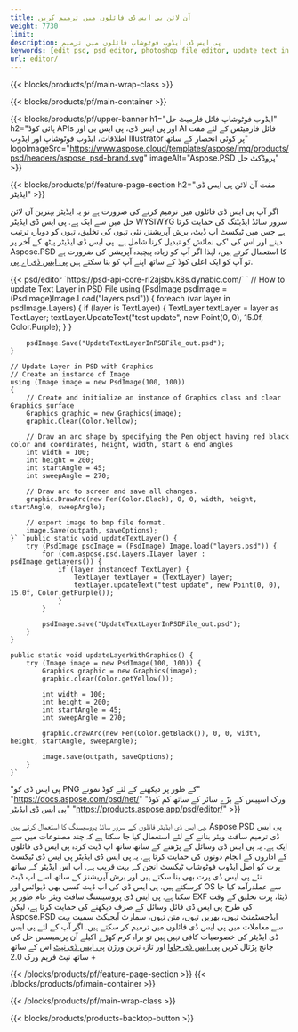 ```yaml
---
title: آن لائن پی ایس ڈی فائلوں میں ترمیم کریں
weight: 7730
limit: 
description: پی ایس ڈی ایڈوب فوٹوشاپ فائلوں میں ترمیم
keywords: [edit psd, psd editor, photoshop file editor, update text in psd, update psd]
url: editor/
---
```


{{< blocks/products/pf/main-wrap-class >}}


{{< blocks/products/pf/main-container >}}

{{< blocks/products/pf/upper-banner h1="ایڈوب فوٹوشاپ فائل فارمیٹ حل" h2="ہائی کوڈ APIs اور پی ایس ڈی، پی ایس بی اور AI فائل فارمیٹس کے لئے مفت اطلاقات، ایڈوب فوٹوشاپ اور ایڈوب Illustrator پر کوئی انحصار کے ساتھ" logoImageSrc="https://www.aspose.cloud/templates/aspose/img/products/psd/headers/aspose_psd-brand.svg" imageAlt="Aspose.PSD پروڈکٹ حل" >}}

{{< blocks/products/pf/feature-page-section h2="مفت آن لائن پی ایس ڈی ایڈیٹر" >}}
<p>اگر آپ پی ایس ڈی فائلوں میں ترمیم کرنے کی ضرورت ہے تو یہ ایڈیٹر بہترین آن لائن حل میں سے ایک ہے. پی ایس ڈی ایڈیٹر WYSIWYG سرور سائڈ ایڈیٹنگ کی حمایت کرتا ہے جس میں ٹیکسٹ اپ ڈیٹ، برش آپریشنز، نئی تہوں کی تخلیق، تہوں کو دوبارہ ترتیب دینے اور اس کی 'کی نمائش کو تبدیل کرنا شامل ہے. پی ایس ڈی ایڈیٹر پیٹھ کے آخر پر Aspose.PSD کا استعمال کرتے ہیں، لہذا اگر آپ کو زیادہ پیچیدہ آپریشن کی ضرورت ہے تو آپ کو ایک اعلی کوڈ کے ساتھ اپنے آپ کو بنا سکتے ہیں <a href="/psd/{{< lang-code >}}">پی ایس ڈی اے پی</a>.</p>
{{< psd/editor `https://psd-api-core-rl2ajsbv.k8s.dynabic.com/` 
`	// How to update Text Layer in PSD File
	using (PsdImage psdImage = (PsdImage)Image.Load("layers.psd"))
  	{
		foreach (var layer in psdImage.Layers)
		{
			if (layer is TextLayer)
			{
				TextLayer textLayer = layer as TextLayer;
				textLayer.UpdateText("test update", new Point(0, 0), 15.0f, Color.Purple);
			}
		}

		psdImage.Save("UpdateTextLayerInPSDFile_out.psd");
	}
	
	// Update Layer in PSD with Graphics
	// Create an instance of Image
	using (Image image = new PsdImage(100, 100))
	{
		// Create and initialize an instance of Graphics class and clear Graphics surface
		Graphics graphic = new Graphics(image);
		graphic.Clear(Color.Yellow);

		// Draw an arc shape by specifying the Pen object having red black color and coordinates, height, width, start & end angles                 
		int width = 100;
		int height = 200;
		int startAngle = 45;
		int sweepAngle = 270;

		// Draw arc to screen and save all changes.
		graphic.DrawArc(new Pen(Color.Black), 0, 0, width, height, startAngle, sweepAngle);

		// export image to bmp file format.
		image.Save(outpath, saveOptions);
	}` `public static void updateTextLayer() {
        try (PsdImage psdImage = (PsdImage) Image.load("layers.psd")) {
            for (com.aspose.psd.Layers.ILayer layer : psdImage.getLayers()) {
                if (layer instanceof TextLayer) {
                    TextLayer textLayer = (TextLayer) layer;
                    textLayer.updateText("test update", new Point(0, 0), 15.0f, Color.getPurple());
                }
            }

            psdImage.save("UpdateTextLayerInPSDFile_out.psd");
        }
    }

    public static void updateLayerWithGraphics() {
        try (Image image = new PsdImage(100, 100)) {
            Graphics graphic = new Graphics(image);
            graphic.clear(Color.getYellow());

            int width = 100;
            int height = 200;
            int startAngle = 45;
            int sweepAngle = 270;

            graphic.drawArc(new Pen(Color.getBlack()), 0, 0, width, height, startAngle, sweepAngle);

            image.save(outpath, saveOptions);
        }
    }` 
"پی ایس ڈی کو PNG کے طور پر دیکھنے کے لئے کوڈ نمونے"  "https://docs.aspose.com/psd/net/" 
"ورک اسپیس کے بڑے سائز کے ساتھ کم کوڈ پی ایس ڈی ایڈیٹر" "https://products.aspose.app/psd/editor/" >}}
<p>پی ایس ڈی ایڈیٹر فائلوں کے سرور سائڈ پروسیسنگ کا استعمال کرتے ہیں. Aspose.PSD پی ایس ڈی ترمیم سافٹ ویئر بنانے کے لئے استعمال کیا جا سکتا ہے کہ چند مصنوعات میں سے ایک ہے. یہ پی ایس ڈی وسائل کے پڑھنے کے ساتھ ساتھ اپ ڈیٹ کردہ پی ایس ڈی فائلوں کے اداروں کے انجام دونوں کی حمایت کرتا ہے. یہ پی ایس ڈی ایڈیٹر پی ایس ڈی ٹیکسٹ پرت کو اصل ایڈوب فوٹوشاپ ٹیکسٹ انجن کے بہت قریب ہے. آپ اس ایڈیٹر کے ساتھ نئے پی ایس ڈی پرت بھی بنا سکتے ہیں اور برش آپریشنز کے ساتھ اسے اپ ڈیٹ کرسکتے ہیں. پی ایس ڈی کی اپ ڈیٹ کسی بھی ڈیوائس اور OS سے عملدرآمد کیا جا سکتا ہے. پی ایس ڈی پروسیسنگ سافٹ ویئر عام طور پر EXF ڈیٹا، پرت تخلیق کے وقت کی طرح پی ایس ڈی فائل وسائل کے صرف دیکھنے کی حمایت کرتا ہے، لیکن Aspose.PSD ایڈجسٹمنٹ تہوں، بھریں تہوں، متن تہوں، سمارٹ آبجیکٹ سمیت بہت سے معاملات میں پی ایس ڈی فائلوں میں ترمیم کر سکتے ہیں. اگر آپ کے لئے پی ایس ڈی ایڈیٹر کی خصوصیات کافی نہیں ہیں تو براہ کرم کھڑے اکیلے آن پریمیسس حل کی جانچ پڑتال کریں <a href="/psd/{{< lang-code >}}java">پی ایس ڈی جاوا</a> اور تازہ ترین ورژن <a href="/psd/{{< lang-code >}}net">پی ایس ڈی نیٹ</a> اس کے ساتھ ساتھ نیٹ فریم ورک 2.0 +</p>

{{< /blocks/products/pf/feature-page-section >}}
{{< /blocks/products/pf/main-container >}}


{{< /blocks/products/pf/main-wrap-class >}}

{{< blocks/products/products-backtop-button >}}

